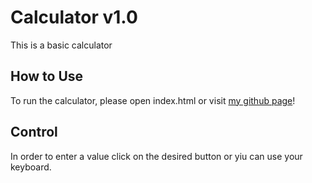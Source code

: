 # Calculator v1.0

This is a basic calculator

## How to Use

To run the calculator, please open index.html or visit [my github page](https://gel00.github.io/Calculator/)!

## Control

In order to enter a value click on the desired button or yiu can use your keyboard.
